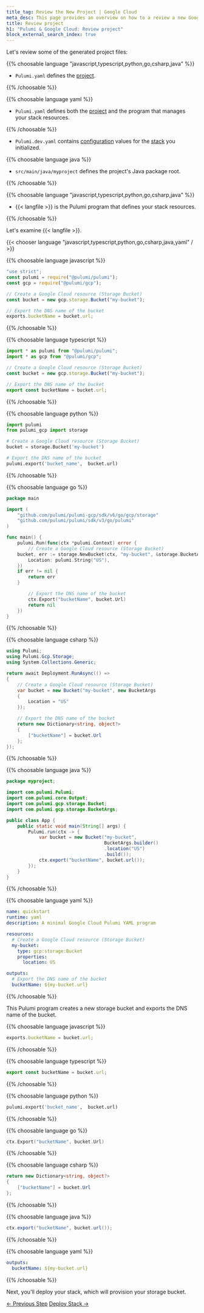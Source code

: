 ```yaml
---
title_tag: Review the New Project | Google Cloud
meta_desc: This page provides an overview on how to a review a new Google Cloud project.
title: Review project
h1: "Pulumi & Google Cloud: Review project"
block_external_search_index: true
---
```


Let's review some of the generated project files:

{{% choosable language "javascript,typescript,python,go,csharp,java" %}}

- `Pulumi.yaml` defines the [project](/docs/concepts/projects/).

{{% /choosable %}}

{{% choosable language yaml %}}

- `Pulumi.yaml` defines both the [project](/docs/concepts/projects/) and the program that manages your stack resources.

{{% /choosable %}}

- `Pulumi.dev.yaml` contains [configuration](/docs/concepts/config/) values for the [stack](/docs/concepts/stack/) you initialized.

{{% choosable language java %}}

- `src/main/java/myproject` defines the project's Java package root.

{{% /choosable %}}

{{% choosable language "javascript,typescript,python,go,csharp,java" %}}

<!-- The wrapping spans are infortunately necessary here; without them, the renderer gets confused and generates invalid markup. -->
- <span>{{< langfile >}}</span> is the Pulumi program that defines your stack resources.

{{% /choosable %}}

Let's examine {{< langfile >}}.

{{< chooser language "javascript,typescript,python,go,csharp,java,yaml" / >}}

{{% choosable language javascript %}}

```javascript
"use strict";
const pulumi = require("@pulumi/pulumi");
const gcp = require("@pulumi/gcp");

// Create a Google Cloud resource (Storage Bucket)
const bucket = new gcp.storage.Bucket("my-bucket");

// Export the DNS name of the bucket
exports.bucketName = bucket.url;
```

{{% /choosable %}}

{{% choosable language typescript %}}

```typescript
import * as pulumi from "@pulumi/pulumi";
import * as gcp from "@pulumi/gcp";

// Create a Google Cloud resource (Storage Bucket)
const bucket = new gcp.storage.Bucket("my-bucket");

// Export the DNS name of the bucket
export const bucketName = bucket.url;
```

{{% /choosable %}}

{{% choosable language python %}}

```python
import pulumi
from pulumi_gcp import storage

# Create a Google Cloud resource (Storage Bucket)
bucket = storage.Bucket('my-bucket')

# Export the DNS name of the bucket
pulumi.export('bucket_name',  bucket.url)
```

{{% /choosable %}}

{{% choosable language go %}}

```go
package main

import (
    "github.com/pulumi/pulumi-gcp/sdk/v6/go/gcp/storage"
    "github.com/pulumi/pulumi/sdk/v3/go/pulumi"
)

func main() {
    pulumi.Run(func(ctx *pulumi.Context) error {
        // Create a Google Cloud resource (Storage Bucket)
	bucket, err := storage.NewBucket(ctx, "my-bucket", &storage.BucketArgs{
	    Location: pulumi.String("US"),
	})
	if err != nil {
	    return err
	}

        // Export the DNS name of the bucket
        ctx.Export("bucketName", bucket.Url)
        return nil
    })
}
```

{{% /choosable %}}

{{% choosable language csharp %}}

```csharp
using Pulumi;
using Pulumi.Gcp.Storage;
using System.Collections.Generic;

return await Deployment.RunAsync(() =>
{
    // Create a Google Cloud resource (Storage Bucket)
    var bucket = new Bucket("my-bucket", new BucketArgs
    {
        Location = "US"
    });

    // Export the DNS name of the bucket
    return new Dictionary<string, object?>
    {
        ["bucketName"] = bucket.Url
    };
});

```

{{% /choosable %}}

{{% choosable language java %}}

```java
package myproject;

import com.pulumi.Pulumi;
import com.pulumi.core.Output;
import com.pulumi.gcp.storage.Bucket;
import com.pulumi.gcp.storage.BucketArgs;

public class App {
    public static void main(String[] args) {
        Pulumi.run(ctx -> {
            var bucket = new Bucket("my-bucket",
                                    BucketArgs.builder()
                                    .location("US")
                                    .build());
            ctx.export("bucketName", bucket.url());
        });
    }
}
```

{{% /choosable %}}

{{% choosable language yaml %}}

```yaml
name: quickstart
runtime: yaml
description: A minimal Google Cloud Pulumi YAML program

resources:
  # Create a Google Cloud resource (Storage Bucket)
  my-bucket:
    type: gcp:storage:Bucket
    properties:
      location: US

outputs:
  # Export the DNS name of the bucket
  bucketName: ${my-bucket.url}
```

{{% /choosable %}}

This Pulumi program creates a new storage bucket and exports the DNS name of the bucket.

{{% choosable language javascript %}}

```javascript
exports.bucketName = bucket.url;
```

{{% /choosable %}}

{{% choosable language typescript %}}

```typescript
export const bucketName = bucket.url;
```

{{% /choosable %}}

{{% choosable language python %}}

```python
pulumi.export('bucket_name',  bucket.url)
```

{{% /choosable %}}

{{% choosable language go %}}

```go
ctx.Export("bucketName", bucket.Url)
```

{{% /choosable %}}

{{% choosable language csharp %}}

```csharp
return new Dictionary<string, object?>
{
    ["bucketName"] = bucket.Url
};
```

{{% /choosable %}}

{{% choosable language java %}}

```java
ctx.export("bucketName", bucket.url());
```

{{% /choosable %}}

{{% choosable language yaml %}}

```yaml
outputs:
  bucketName: ${my-bucket.url}
```

{{% /choosable %}}

Next, you'll deploy your stack, which will provision your storage bucket.

<div class="mt-6">
    <a data-track="previous-step" class="btn btn-secondary" href="/docs/clouds/gcp/get-started/create-project-b/">&larr; Previous Step</a>
    <a data-track="next-step" class="btn" href="/docs/clouds/gcp/get-started/deploy-stack-b/">Deploy Stack &rarr;</a>
</div>
